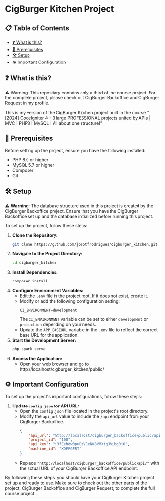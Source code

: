 # CigBurger Kitchen Project

## 📋 Table of Contents
- [❓ What is this?](#-what-is-this)
- [🚀 Prerequisites](#-prerequisites)
- [🛠️ Setup](#️-setup)
- [⚙️ Important Configuration](#important-configuration)

## ❓ What is this?

⚠️ Warning: This repository contains only a third of the course project. For the complete project, please check out CigBurger Backoffice and CigBurger Request in my profile.

This is my version of the CigBurger Kitchen project built in the course "[2024] CodeIgniter 4 - 3 large PROFESSIONAL projects united by APIs | MVC | PHP8 | MySQL | All about one structure!"

## 🚀 Prerequisites
Before setting up the project, ensure you have the following installed:
- PHP 8.0 or higher
- MySQL 5.7 or higher
- Composer
- Git

## 🛠️ Setup

⚠️ **Warning:** The database structure used in this project is created by the CigBurger Backoffice project. Ensure that you have the CigBurger Backoffice set up and the database initialized before running this project.

To set up the project, follow these steps:

1. **Clone the Repository:**
   ```bash
   git clone https://github.com/joaotfrodrigues/cigburger_kitchen.git
2. **Navigate to the Project Directory:**
    ```bash
    cd cigburger_kitchen
3. **Install Dependencies:**
    ```bash
    composer install
4. **Configure Environment Variables:**
    - Edit the `.env` file in the project root. If it does not exist, create it.
    - Modify or add the following configuration setting:
        ```dotenv
        CI_ENVIRONMENT=development
        ```
      The `CI_ENVIRONMENT` variable can be set to either `development` or `production` depending on your needs.
    - Update the `APP_BASEURL` variable in the `.env` file to reflect the correct base URL for the application.
5. **Start the Development Server:**
    ```bash
    php spark serve
6. **Access the Application:**
    - Open your web browser and go to http://localhost/cigburger_kitchen/public/

## ⚙️ Important Configuration<a name="important-configuration"></a>
To set up the project's important configurations, follow these steps:

1. **Update `config.json` for API URL:**
    - Open the `config.json` file located in the project's root directory.
    - Modify the `api_url` value to include the `/api` endpoint from your CigBurger Backoffice.
        ```json
        {
            "api_url": "http://localhost/cigburger_backoffice/public/api/",
            "project_id": "100",
            "api_key": "j3fEehdw0puDbVJeNK8VMXtgJhibg0jO",
            "machine_id": "XDFFGFRT"
        }
        ```
    - Replace `"http://localhost/cigburger_backoffice/public/api/"` with the actual URL of your CigBurger Backoffice API endpoint.

By following these steps, you should have your CigBurger Kitchen project set up and ready to use. Make sure to check out the other parts of the project, CigBurger Backoffice and CigBurger Request, to complete the full course project.